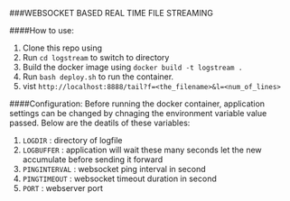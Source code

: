 ###WEBSOCKET BASED REAL TIME FILE STREAMING


####How to use:
1. Clone this repo using
2. Run `cd logstream` to switch to directory
3. Build the docker image using `docker build -t logstream .`
4. Run `bash deploy.sh` to run the container.
5. vist `http://localhost:8888/tail?f=<the_filename>&l=<num_of_lines>`

####Configuration:
Before running the docker container, application settings can be changed by chnaging the environment variable value passed. Below are the deatils of these variables:
1. `LOGDIR` : directory of logfile
2. `LOGBUFFER` : application will wait these many seconds let the new accumulate before sending it forward
3. `PINGINTERVAL` : websocket ping interval in second
4. `PINGTIMEOUT` : websocket timeout duration in second
5. `PORT` : webserver port